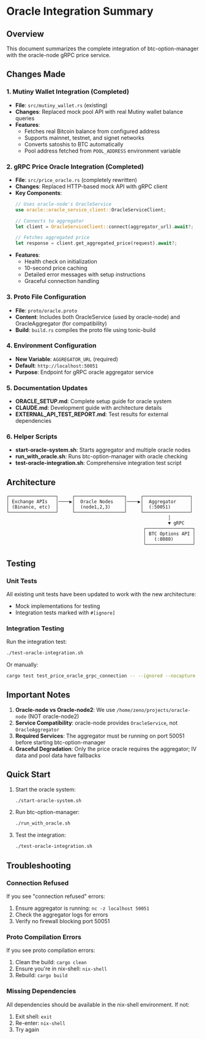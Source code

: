 # Oracle Integration Summary

## Overview

This document summarizes the complete integration of btc-option-manager with the oracle-node gRPC price service.

## Changes Made

### 1. Mutiny Wallet Integration (Completed)
- **File**: `src/mutiny_wallet.rs` (existing)
- **Changes**: Replaced mock pool API with real Mutiny wallet balance queries
- **Features**:
  - Fetches real Bitcoin balance from configured address
  - Supports mainnet, testnet, and signet networks
  - Converts satoshis to BTC automatically
  - Pool address fetched from `POOL_ADDRESS` environment variable

### 2. gRPC Price Oracle Integration (Completed)
- **File**: `src/price_oracle.rs` (completely rewritten)
- **Changes**: Replaced HTTP-based mock API with gRPC client
- **Key Components**:
  ```rust
  // Uses oracle-node's OracleService
  use oracle::oracle_service_client::OracleServiceClient;
  
  // Connects to aggregator
  let client = OracleServiceClient::connect(aggregator_url).await?;
  
  // Fetches aggregated price
  let response = client.get_aggregated_price(request).await?;
  ```
- **Features**:
  - Health check on initialization
  - 10-second price caching
  - Detailed error messages with setup instructions
  - Graceful connection handling

### 3. Proto File Configuration
- **File**: `proto/oracle.proto`
- **Content**: Includes both OracleService (used by oracle-node) and OracleAggregator (for compatibility)
- **Build**: `build.rs` compiles the proto file using tonic-build

### 4. Environment Configuration
- **New Variable**: `AGGREGATOR_URL` (required)
- **Default**: `http://localhost:50051`
- **Purpose**: Endpoint for gRPC oracle aggregator service

### 5. Documentation Updates
- **ORACLE_SETUP.md**: Complete setup guide for oracle system
- **CLAUDE.md**: Development guide with architecture details
- **EXTERNAL_API_TEST_REPORT.md**: Test results for external dependencies

### 6. Helper Scripts
- **start-oracle-system.sh**: Starts aggregator and multiple oracle nodes
- **run_with_oracle.sh**: Runs btc-option-manager with oracle checking
- **test-oracle-integration.sh**: Comprehensive integration test script

## Architecture

```
┌─────────────────┐     ┌──────────────────┐     ┌─────────────────┐
│ Exchange APIs   │────▶│  Oracle Nodes    │────▶│  Aggregator     │
│ (Binance, etc)  │     │  (node1,2,3)     │     │  (:50051)       │
└─────────────────┘     └──────────────────┘     └─────────────────┘
                                                           │
                                                           ▼ gRPC
                                                  ┌─────────────────┐
                                                  │ BTC Options API │
                                                  │   (:8080)       │
                                                  └─────────────────┘
```

## Testing

### Unit Tests
All existing unit tests have been updated to work with the new architecture:
- Mock implementations for testing
- Integration tests marked with `#[ignore]`

### Integration Testing
Run the integration test:
```bash
./test-oracle-integration.sh
```

Or manually:
```bash
cargo test test_price_oracle_grpc_connection -- --ignored --nocapture
```

## Important Notes

1. **Oracle-node vs Oracle-node2**: We use `/home/zeno/projects/oracle-node` (NOT oracle-node2)
2. **Service Compatibility**: oracle-node provides `OracleService`, not `OracleAggregator`
3. **Required Services**: The aggregator must be running on port 50051 before starting btc-option-manager
4. **Graceful Degradation**: Only the price oracle requires the aggregator; IV data and pool data have fallbacks

## Quick Start

1. Start the oracle system:
   ```bash
   ./start-oracle-system.sh
   ```

2. Run btc-option-manager:
   ```bash
   ./run_with_oracle.sh
   ```

3. Test the integration:
   ```bash
   ./test-oracle-integration.sh
   ```

## Troubleshooting

### Connection Refused
If you see "connection refused" errors:
1. Ensure aggregator is running: `nc -z localhost 50051`
2. Check the aggregator logs for errors
3. Verify no firewall blocking port 50051

### Proto Compilation Errors
If you see proto compilation errors:
1. Clean the build: `cargo clean`
2. Ensure you're in nix-shell: `nix-shell`
3. Rebuild: `cargo build`

### Missing Dependencies
All dependencies should be available in the nix-shell environment. If not:
1. Exit shell: `exit`
2. Re-enter: `nix-shell`
3. Try again